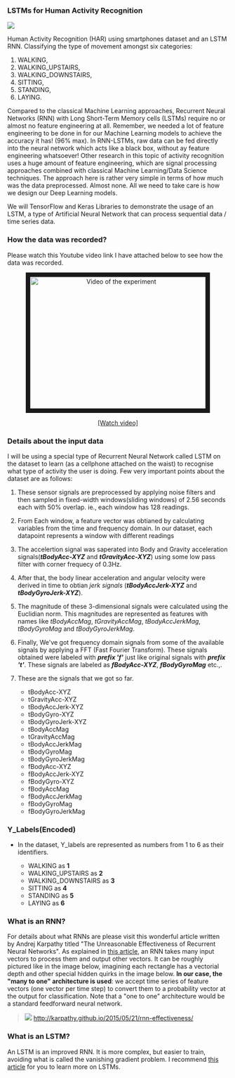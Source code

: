 ### LSTMs for Human Activity Recognition

<img src='images/1.png'>


Human Activity Recognition (HAR) using smartphones dataset and an LSTM RNN. Classifying the type of movement amongst six categories:

1. WALKING,
2. WALKING_UPSTAIRS,
3. WALKING_DOWNSTAIRS,
4. SITTING,
5. STANDING,
6. LAYING.

Compared to the classical Machine Learning approaches, Recurrent Neural Networks (RNN) with Long Short-Term Memory cells (LSTMs) require no or almost no feature engineering at all. Remember, we needed a lot of feature engineering to be done in for our Machine Learning models to achieve the accuracy it has! (96% max). In RNN-LSTMs, raw data can be fed directly into the neural network which acts like a black box, without ay feature engineering whatsoever! Other research in this topic of activity recognition uses a huge amount of feature engineering, which are signal processing approaches combined with classical Machine Learning/Data Science techniques. The approach here is rather very simple in terms of how much was the data preprocessed. Almost none. All we need to take care is how we design our Deep Learning models.

We will TensorFlow and Keras Libraries to demonstrate the usage of an LSTM, a type of Artificial Neural Network that can process sequential data / time series data.

### How the data was recorded?

Please watch this Youtube video link I have attached below to see how the data was recorded.

<p align="center">
  <a href="http://www.youtube.com/watch?feature=player_embedded&v=XOEN9W05_4A
" target="_blank"><img src="http://img.youtube.com/vi/XOEN9W05_4A/0.jpg" 
alt="Video of the experiment" width="400" height="300" border="10" /></a>
  <a href="https://youtu.be/XOEN9W05_4A"><center>[Watch video]</center></a>
</p>

### Details about the input data

I will be using a special type of Recurrent Neural Network called LSTM on the dataset to learn (as a cellphone attached on the waist) to recognise what type of activity the user is doing. Few very important points about the dataset are as follows:

1. These sensor signals are preprocessed by applying noise filters and then sampled in fixed-width windows(sliding windows) of 2.56 seconds each with 50% overlap. ie., each window has 128 readings. 
2. From Each window, a feature vector was obtianed by calculating variables from the time and frequency domain. In our dataset, each datapoint represents a window with different readings 
3. The accelertion signal was saperated into Body and Gravity acceleration signals(___tBodyAcc-XYZ___ and ___tGravityAcc-XYZ___) using some low pass filter with corner frequecy of 0.3Hz.

4. After that, the body linear acceleration and angular velocity were derived in time to obtian _jerk signals_ (___tBodyAccJerk-XYZ___ and ___tBodyGyroJerk-XYZ___). 

5. The magnitude of these 3-dimensional signals were calculated using the Euclidian norm. This magnitudes are represented as features with names like _tBodyAccMag_, _tGravityAccMag_, _tBodyAccJerkMag_, _tBodyGyroMag_ and _tBodyGyroJerkMag_.

6. Finally, We've got frequency domain signals from some of the available signals by applying a FFT (Fast Fourier Transform). These signals obtained were labeled with ___prefix 'f'___ just like original signals with ___prefix 't'___. These signals are labeled as ___fBodyAcc-XYZ___, ___fBodyGyroMag___ etc.,.

7. These are the signals that we got so far.
	+ tBodyAcc-XYZ
	+ tGravityAcc-XYZ
	+ tBodyAccJerk-XYZ
	+ tBodyGyro-XYZ
	+ tBodyGyroJerk-XYZ
	+ tBodyAccMag
	+ tGravityAccMag
	+ tBodyAccJerkMag
	+ tBodyGyroMag
	+ tBodyGyroJerkMag
	+ fBodyAcc-XYZ
	+ fBodyAccJerk-XYZ
	+ fBodyGyro-XYZ
	+ fBodyAccMag
	+ fBodyAccJerkMag
	+ fBodyGyroMag
	+ fBodyGyroJerkMag


###  Y_Labels(Encoded)
+ In the dataset, Y_labels are represented as numbers from 1 to 6 as their identifiers.

	- WALKING as __1__
	- WALKING_UPSTAIRS as __2__
	- WALKING_DOWNSTAIRS as __3__
	- SITTING as __4__
	- STANDING as __5__
	- LAYING as __6__

### What is an RNN?

For details about what RNNs are please visit this wonderful article written by Andrej Karpathy titled "The Unreasonable Effectiveness of Recurrent Neural Networks". As explained in [this article](http://karpathy.github.io/2015/05/21/rnn-effectiveness/), an RNN takes many input vectors to process them and output other vectors. It can be roughly pictured like in the image below, imagining each rectangle has a vectorial depth and other special hidden quirks in the image below. **In our case, the "many to one" architecture is used**: we accept time series of feature vectors (one vector per time step) to convert them to a probability vector at the output for classification. Note that a "one to one" architecture would be a standard feedforward neural network. 

> <a href="http://karpathy.github.io/2015/05/21/rnn-effectiveness/" ><img src="http://karpathy.github.io/assets/rnn/diags.jpeg" /></a>
> http://karpathy.github.io/2015/05/21/rnn-effectiveness/

### What is an LSTM?

An LSTM is an improved RNN. It is more complex, but easier to train, avoiding what is called the vanishing gradient problem. I recommend [this article](http://colah.github.io/posts/2015-08-Understanding-LSTMs/) for you to learn more on LSTMs. 
